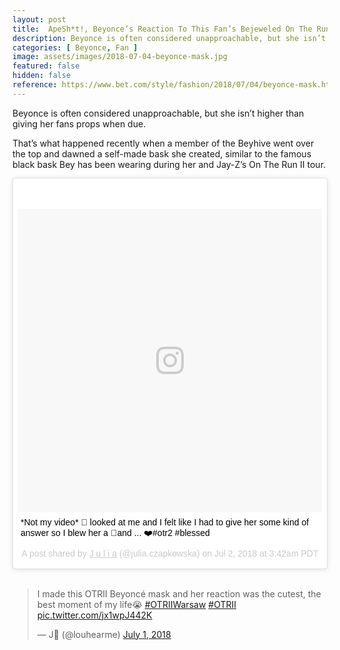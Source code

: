 ```yaml
---
layout: post
title:  ApeSh*t!, Beyonce’s Reaction To This Fan’s Bejeweled On The Run II Mask Was Epic
description: Beyonce is often considered unapproachable, but she isn’t higher than giving her fans props when due.
categories: [ Beyonce, Fan ]
image: assets/images/2018-07-04-beyonce-mask.jpg
featured: false
hidden: false
reference: https://www.bet.com/style/fashion/2018/07/04/beyonce-mask.html
---
```

Beyonce is often considered unapproachable, but she isn’t higher than giving her fans props when due.

That’s what happened recently when a member of the Beyhive went over the top and dawned a self-made bask she created, similar to the famous black bask Bey has been wearing during her and Jay-Z’s On The Run II tour.

<blockquote class="instagram-media" data-instgrm-captioned data-instgrm-permalink="https://www.instagram.com/p/Bkue-15Av-k/" data-instgrm-version="8" style=" background:#FFF; border:0; border-radius:3px; box-shadow:0 0 1px 0 rgba(0,0,0,0.5),0 1px 10px 0 rgba(0,0,0,0.15); margin: 1px; max-width:658px; padding:0; width:99.375%; width:-webkit-calc(100% - 2px); width:calc(100% - 2px);"><div style="padding:8px;"> <div style=" background:#F8F8F8; line-height:0; margin-top:40px; padding:50% 0; text-align:center; width:100%;"> <div style=" background:url(data:image/png;base64,iVBORw0KGgoAAAANSUhEUgAAACwAAAAsCAMAAAApWqozAAAABGdBTUEAALGPC/xhBQAAAAFzUkdCAK7OHOkAAAAMUExURczMzPf399fX1+bm5mzY9AMAAADiSURBVDjLvZXbEsMgCES5/P8/t9FuRVCRmU73JWlzosgSIIZURCjo/ad+EQJJB4Hv8BFt+IDpQoCx1wjOSBFhh2XssxEIYn3ulI/6MNReE07UIWJEv8UEOWDS88LY97kqyTliJKKtuYBbruAyVh5wOHiXmpi5we58Ek028czwyuQdLKPG1Bkb4NnM+VeAnfHqn1k4+GPT6uGQcvu2h2OVuIf/gWUFyy8OWEpdyZSa3aVCqpVoVvzZZ2VTnn2wU8qzVjDDetO90GSy9mVLqtgYSy231MxrY6I2gGqjrTY0L8fxCxfCBbhWrsYYAAAAAElFTkSuQmCC); display:block; height:44px; margin:0 auto -44px; position:relative; top:-22px; width:44px;"></div></div> <p style=" margin:8px 0 0 0; padding:0 4px;"> <a href="https://www.instagram.com/p/Bkue-15Av-k/" style=" color:#000; font-family:Arial,sans-serif; font-size:14px; font-style:normal; font-weight:normal; line-height:17px; text-decoration:none; word-wrap:break-word;" target="_blank">*Not my video* 🐝 looked at me and I felt like I had to give her some kind of answer so I blew her a 💋and ... ❤️#otr2 #blessed</a></p> <p style=" color:#c9c8cd; font-family:Arial,sans-serif; font-size:14px; line-height:17px; margin-bottom:0; margin-top:8px; overflow:hidden; padding:8px 0 7px; text-align:center; text-overflow:ellipsis; white-space:nowrap;">A post shared by <a href="https://www.instagram.com/julia.czapkowska/" style=" color:#c9c8cd; font-family:Arial,sans-serif; font-size:14px; font-style:normal; font-weight:normal; line-height:17px;" target="_blank"> J u l i a</a> (@julia.czapkowska) on <time style=" font-family:Arial,sans-serif; font-size:14px; line-height:17px;" datetime="2018-07-02T10:42:13+00:00">Jul 2, 2018 at 3:42am PDT</time></p></div></blockquote> <script async defer src="//www.instagram.com/embed.js"></script>

<br>

<blockquote class="twitter-tweet" data-lang="en"><p lang="en" dir="ltr">I made this OTRII Beyoncé mask and her reaction was the cutest, the best moment of my life😭 <a href="https://twitter.com/hashtag/OTRIIWarsaw?src=hash&amp;ref_src=twsrc%5Etfw">#OTRIIWarsaw</a> <a href="https://twitter.com/hashtag/OTRII?src=hash&amp;ref_src=twsrc%5Etfw">#OTRII</a> <a href="https://t.co/jx1wpJ442K">pic.twitter.com/jx1wpJ442K</a></p>&mdash; J🥑 (@louhearme) <a href="https://twitter.com/louhearme/status/1013363945225248768?ref_src=twsrc%5Etfw">July 1, 2018</a></blockquote> <script async src="https://platform.twitter.com/widgets.js" charset="utf-8"></script> 
